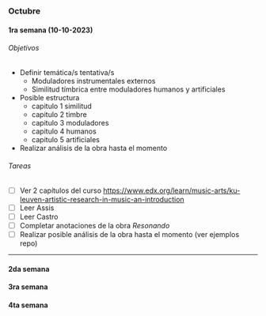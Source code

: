 ### Octubre
#### 1ra semana (10-10-2023)

###### Objetivos
- Definir temática/s tentativa/s
	- Moduladores instrumentales externos
	- Similitud tímbrica entre moduladores humanos y artificiales
- Posible estructura
	- capitulo 1 similitud
	- capitulo 2 timbre
	- capitulo 3 moduladores
	- capitulo 4 humanos
	- capitulo 5 artificiales
- Realizar análisis de la obra hasta el momento
###### Tareas
- [ ] Ver 2 capítulos del curso https://www.edx.org/learn/music-arts/ku-leuven-artistic-research-in-music-an-introduction
- [ ] Leer Assis
- [ ] Leer Castro
- [ ] Completar anotaciones de la obra *Resonando*
- [ ] Realizar posible análisis de la obra hasta el momento (ver ejemplos repo)

---
#### 2da semana

#### 3ra semana

#### 4ta semana